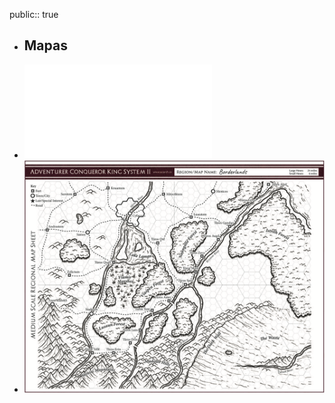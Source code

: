 public:: true

- ## Mapas
- ![player_map_poster.pdf](../assets/player_map_poster_1740322954837_0.pdf)
- ![Screenshot 2025-02-23 at 15.02.03.png](../assets/Screenshot_2025-02-23_at_15.02.03_1740322967072_0.png)